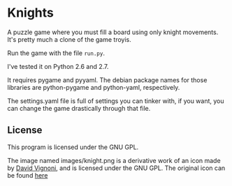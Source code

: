 Knights
=======

A puzzle game where you must fill a board using only knight movements. It's pretty much a clone of the game troyis.

Run the game with the file `run.py`.

I've tested it on Python 2.6 and 2.7.

It requires pygame and pyyaml. The debian package names for those libraries are python-pygame and python-yaml, respectively.

The settings.yaml file is full of settings you can tinker with, if you want, you can change the game drastically through that file.

License
--
This program is licensed under the  GNU GPL.

The image named images/knight.png is a derivative work of an icon made by [David Vignoni](http://www.icon-king.com/), and is licensed under the GNU GPL. The original icon can be found [here](http://findicons.com/icon/227177/package_games_strategy?id=376136)